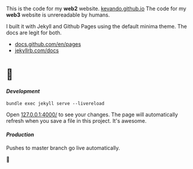 This is the code for my **web2** website. [kevando.github.io](https://kevando.github.io) The code for my **web3** website is unrereadable by humans. 

I built it with Jekyll and Github Pages using the default minima theme. The docs are legit for both.

- [docs.github.com/en/pages](https://docs.github.com/en/pages)
- [jekyllrb.com/docs](https://jekyllrb.com/docs/)

# 🔨

#### *Development*
`bundle exec jekyll serve --livereload`

Open [127.0.0.1:4000/](http://127.0.0.1:4000) to see your changes. The page will automatically refresh when you save a file in this project. It's awesome.

#### *Production*
Pushes to master branch go live automatically.

🍌

